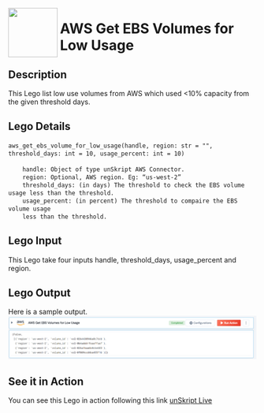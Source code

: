 [<img align="left" src="https://unskript.com/assets/favicon.png" width="100" height="100" style="padding-right: 5px">](https://unskript.com/assets/favicon.png) 
<h1>AWS Get EBS Volumes for Low Usage </h1>

## Description
This Lego list low use volumes from AWS which used <10% capacity from the given threshold days.


## Lego Details

    aws_get_ebs_volume_for_low_usage(handle, region: str = "", threshold_days: int = 10, usage_percent: int = 10)

        handle: Object of type unSkript AWS Connector.
        region: Optional, AWS region. Eg: “us-west-2”
        threshold_days: (in days) The threshold to check the EBS volume usage less than the threshold.
        usage_percent: (in percent) The threshold to compaire the EBS volume usage
        less than the threshold.

## Lego Input
This Lego take four inputs handle, threshold_days, usage_percent and region.

## Lego Output
Here is a sample output.
<img src="./1.png">


## See it in Action
You can see this Lego in action following this link [unSkript Live](https://us.app.unskript.io)